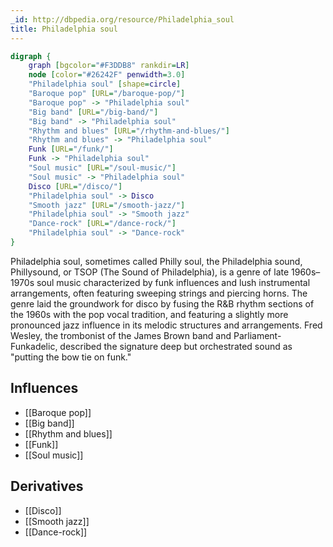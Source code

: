 ```yaml
---
_id: http://dbpedia.org/resource/Philadelphia_soul
title: Philadelphia soul
---
```


```dot
digraph {
	graph [bgcolor="#F3DDB8" rankdir=LR]
	node [color="#26242F" penwidth=3.0]
	"Philadelphia soul" [shape=circle]
	"Baroque pop" [URL="/baroque-pop/"]
	"Baroque pop" -> "Philadelphia soul"
	"Big band" [URL="/big-band/"]
	"Big band" -> "Philadelphia soul"
	"Rhythm and blues" [URL="/rhythm-and-blues/"]
	"Rhythm and blues" -> "Philadelphia soul"
	Funk [URL="/funk/"]
	Funk -> "Philadelphia soul"
	"Soul music" [URL="/soul-music/"]
	"Soul music" -> "Philadelphia soul"
	Disco [URL="/disco/"]
	"Philadelphia soul" -> Disco
	"Smooth jazz" [URL="/smooth-jazz/"]
	"Philadelphia soul" -> "Smooth jazz"
	"Dance-rock" [URL="/dance-rock/"]
	"Philadelphia soul" -> "Dance-rock"
}
```

Philadelphia soul, sometimes called Philly soul, the Philadelphia sound, Phillysound, or TSOP (The Sound of Philadelphia), is a genre of late 1960s–1970s soul music characterized by funk influences and lush instrumental arrangements, often featuring sweeping strings and piercing horns. The genre laid the groundwork for disco by fusing the R&B rhythm sections of the 1960s with the pop vocal tradition, and featuring a slightly more pronounced jazz influence in its melodic structures and arrangements. Fred Wesley, the trombonist of the James Brown band and Parliament-Funkadelic, described the signature deep but orchestrated sound as "putting the bow tie on funk."

## Influences

- [[Baroque pop]]
- [[Big band]]
- [[Rhythm and blues]]
- [[Funk]]
- [[Soul music]]

## Derivatives

- [[Disco]]
- [[Smooth jazz]]
- [[Dance-rock]]
